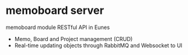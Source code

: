 # memoboard server
memoboard module RESTful API in Eunes
- Memo, Board and Project management (CRUD)
- Real-time updating objects through RabbitMQ and Websocket to UI
